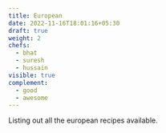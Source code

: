 ```yaml
---
title: European
date: 2022-11-16T18:01:16+05:30
draft: true
weight: 2
chefs:
  - bhat
  - suresh
  - hussain
visible: true
complement:
  - good
  - awesome
---
```


Listing out all the european recipes available.